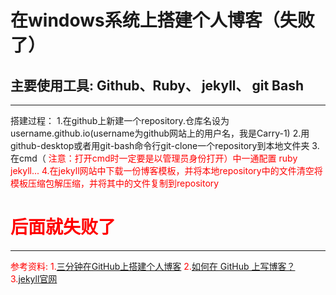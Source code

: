 # **在windows系统上搭建个人博客（失败了）**
## 主要使用工具: Github、Ruby、 jekyll、 git Bash

---

搭建过程：
1.在github上新建一个repository.仓库名设为username.github.io(username为github网站上的用户名，我是Carry-1)
2.用github-desktop或者用git-bash命令行git-clone一个repository到本地文件夹
3.在cmd（ <font color=red> 注意：打开cmd时一定要是以管理员身份打开）中一通配置 ruby jekyll...
4.在jekyll网站中下载一份博客模板，并将本地repository中的文件清空将模板压缩包解压缩，并将其中的文件复制到repository
# <font color=red>后面就失败了


---
参考资料:
1.[三分钟在GitHub上搭建个人博客](https://zhuanlan.zhihu.com/p/28321740)
2.[如何在 GitHub 上写博客？](https://www.zhihu.com/question/20962496)
3.[jekyll官网](https://jekyllcn.com/)